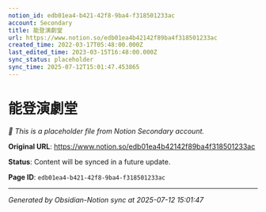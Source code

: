 ```yaml
---
notion_id: edb01ea4-b421-42f8-9ba4-f318501233ac
account: Secondary
title: 能登演劇堂
url: https://www.notion.so/edb01ea4b42142f89ba4f318501233ac
created_time: 2022-03-17T05:48:00.000Z
last_edited_time: 2023-03-15T16:48:00.000Z
sync_status: placeholder
sync_time: 2025-07-12T15:01:47.453865
---
```


# 能登演劇堂

*🔄 This is a placeholder file from Notion Secondary account.*

**Original URL**: https://www.notion.so/edb01ea4b42142f89ba4f318501233ac

**Status**: Content will be synced in a future update.

**Page ID**: `edb01ea4-b421-42f8-9ba4-f318501233ac`

---

*Generated by Obsidian-Notion sync at 2025-07-12 15:01:47*
